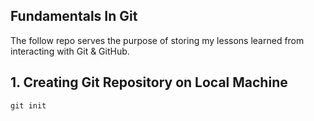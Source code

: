 ## Fundamentals In Git

The follow repo serves the purpose of storing my lessons learned from interacting with Git & GitHub.

## 1. Creating Git Repository on Local Machine

    git init
